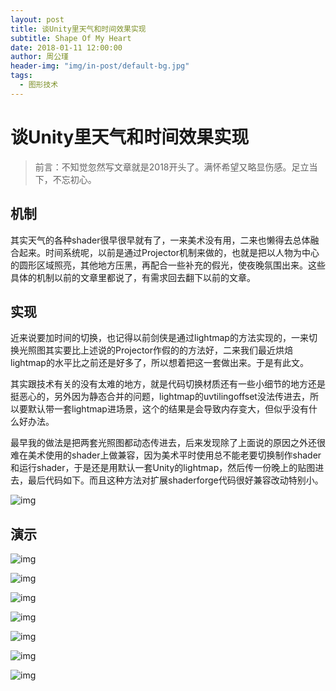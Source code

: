 ```yaml
---
layout: post
title: 谈Unity里天气和时间效果实现
subtitle: Shape Of My Heart
date: 2018-01-11 12:00:00
author: 周公瑾
header-img: "img/in-post/default-bg.jpg"
tags:
  - 图形技术
---
```



# 谈Unity里天气和时间效果实现

> 前言：不知觉忽然写文章就是2018开头了。满怀希望又略显伤感。足立当下，不忘初心。

## 机制
其实天气的各种shader很早很早就有了，一来美术没有用，二来也懒得去总体融合起来。时间系统呢，以前是通过Projector机制来做的，也就是把以人物为中心的圆形区域照亮，其他地方压黑，再配合一些补充的假光，使夜晚氛围出来。这些具体的机制以前的文章里都说了，有需求回去翻下以前的文章。

## 实现
近来说要加时间的切换，也记得以前剑侠是通过lightmap的方法实现的，一来切换光照图其实要比上述说的Projector作假的的方法好，二来我们最近烘焙lightmap的水平比之前还是好多了，所以想着把这一套做出来。于是有此文。

其实跟技术有关的没有太难的地方，就是代码切换材质还有一些小细节的地方还是挺恶心的，另外因为静态合并的问题，lightmap的uvtilingoffset没法传进去，所以要默认带一套lightmap进场景，这个的结果是会导致内存变大，但似乎没有什么好办法。

最早我的做法是把两套光照图都动态传进去，后来发现除了上面说的原因之外还很难在美术使用的shader上做兼容，因为美术平时使用总不能老要切换制作shader和运行shader，于是还是用默认一套Unity的lightmap，然后传一份晚上的贴图进去，最后代码如下。而且这种方法对扩展shaderforge代码很好兼容改动特别小。  

![img](/img/in-post/talk-time-and-weather-in-unity/lightmap-code.png)

## 演示

![img](/img/in-post/talk-time-and-weather-in-unity/bleach-time-and-weather.gif)


![img](/img/in-post/talk-time-and-weather-in-unity/bleach-day.png)

![img](/img/in-post/talk-time-and-weather-in-unity/bleach-night.png)


![img](/img/in-post/talk-time-and-weather-in-unity/bleach-day-rain.png)

![img](/img/in-post/talk-time-and-weather-in-unity/bleach-night-rain.png)


![img](/img/in-post/talk-time-and-weather-in-unity/bleach-day-snow.png)

![img](/img/in-post/talk-time-and-weather-in-unity/bleach-night-snow.png)


